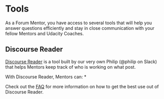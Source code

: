 # Tools
As a Forum Mentor, you have access to several tools that will help you answer questions efficiently and stay in close communication with your fellow Mentors and Udacity Coaches.

## Discourse Reader
[Discourse Reader](http://discourse-reader.appspot.com/) is a tool built by our very own Philip (@philip on Slack) that helps Mentors keep track of who is working on what post.

With Discourse Reader, Mentors can:
* 

Check out the [FAQ](http://discourse-reader.appspot.com/static/faq.html) for more information on how to get the best use out of Discourse Reader.


